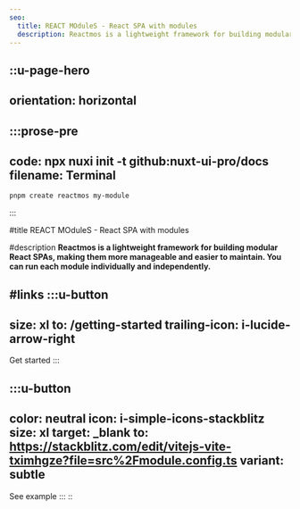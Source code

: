 ```yaml
---
seo:
  title: REACT MOduleS - React SPA with modules
  description: Reactmos is a lightweight framework for building modular React SPAs, making them more manageable and easier to maintain.
---
```


::u-page-hero
---
orientation: horizontal
---
  :::prose-pre
  ---
  code: npx nuxi init -t github:nuxt-ui-pro/docs
  filename: Terminal
  ---
  ```bash
  pnpm create reactmos my-module
  ```
  :::

#title
REACT MOduleS - React SPA with modules

#description
**Reactmos is a lightweight framework for building modular React SPAs, making them more manageable and easier to maintain. You can run each module individually and independently.**

#links
  :::u-button
  ---
  size: xl
  to: /getting-started
  trailing-icon: i-lucide-arrow-right
  ---
  Get started
  :::

  :::u-button
  ---
  color: neutral
  icon: i-simple-icons-stackblitz
  size: xl
  target: _blank
  to: https://stackblitz.com/edit/vitejs-vite-tximhgze?file=src%2Fmodule.config.ts
  variant: subtle
  ---
  See example
  :::
::

